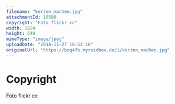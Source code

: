 ```yaml
---
filename: "kerzen_machen.jpg"
attachmentId: 10580
copyright: "Foto flickr cc"
width: 1024
height: 640
mimeType: "image/jpeg"
uploadDate: "2014-11-27 16:52:16"
originalUrl: "https://bxq4fb.myraidbox.de/i/kerzen_machen.jpg"
---
```


# Copyright

Foto flickr cc
